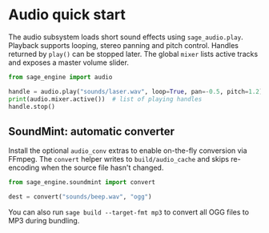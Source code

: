 # Audio quick start

The audio subsystem loads short sound effects using `sage_audio.play`. Playback
supports looping, stereo panning and pitch control. Handles returned by
`play()` can be stopped later. The global ``mixer`` lists active tracks and
exposes a master volume slider.

```python
from sage_engine import audio

handle = audio.play("sounds/laser.wav", loop=True, pan=-0.5, pitch=1.2)
print(audio.mixer.active())  # list of playing handles
handle.stop()
```

## SoundMint: automatic converter
Install the optional ``audio_conv`` extras to enable on-the-fly conversion
via FFmpeg. The ``convert`` helper writes
to ``build/audio_cache`` and skips re-encoding when the source file hasn't
changed.

```python
from sage_engine.soundmint import convert

dest = convert("sounds/beep.wav", "ogg")
```

You can also run ``sage build --target-fmt mp3`` to convert all OGG files to
MP3 during bundling.
